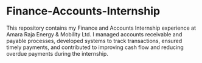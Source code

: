 # Finance-Accounts-Internship
This repository contains my Finance and Accounts Internship experience at Amara Raja Energy &amp; Mobility Ltd. I managed accounts receivable and payable processes, developed systems to track transactions, ensured timely payments, and contributed to improving cash flow and reducing overdue payments during the internship.
